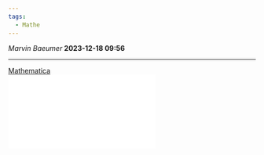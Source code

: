 ```yaml
---
tags:
  - Mathe
---
```

*Marvin Baeumer* **2023-12-18 09:56**

---
[Mathematica](Mathematica/Abiturpruefung%202018.nb)  
![PDF](PDF/Mathe/9%20Abiturpruefung%20Mathe%202018%20mHIMI.pdf)